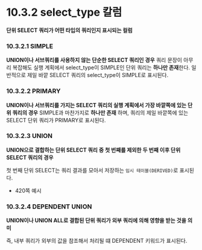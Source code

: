 # 10.3.2 select_type 칼럼

**단위 SELECT 쿼리가 어떤 타입의 쿼리인지 표시되는 컬럼**

### 10.3.2.1 SIMPLE
**UNION이나 서브쿼리를 사용하지 않는 단순한 SELECT 쿼리인 경우**
쿼리 문장이 아무리 복잡해도 실행 계획에서 select_type이 SIMPLE인 단위 쿼리는 **하나만 존재**한다. 일반적으로 제일 바깥 SELECT 쿼리의 select_type이 SIMPLE로 표시된다.

 

### 10.3.2.2 PRIMARY
**UNION이나 서브쿼리를 가지는 SELECT 쿼리의 실행 계획에서 가장 바깥쪽에 있는 단위 쿼리의 경우**
SIMPLE과 마찬가지로 **하나만 존재** 하며, 쿼리의 제일 바깥쪽에 있는 SELECT 단위 쿼리가 PRIMARY로 표시된다.

 

### 10.3.2.3 UNION
**UNION으로 결합하는 단위 SELECT 쿼리 중 첫 번째를 제외한 두 번째 이후 단위 SELECT 쿼리의 경우**

첫 번째 단위 SELECT는 쿼리 결과를 모아서 저장하는 `임시 테이블(DERIVED)`로 표시된다.

* 420쪽 예시

### 10.3.2.4 DEPENDENT UNION
**UNION이나 UNION ALL로 결합된 단위 쿼리가 외부 쿼리에 의해 영향을 받는 것을 의미**

즉, 내부 쿼리가 외부의 값을 참조해서 처리될 떄 DEPENDENT 키워드가 표시된다.
